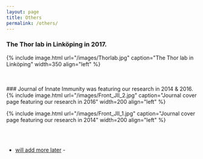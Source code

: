 ```yaml
---
layout: page
title: Others
permalink: /others/
---
```

### The Thor lab in Linköping in 2017.
{% include image.html url="/images/Thorlab.jpg" caption="The Thor lab in Linköping" width=350 align="left" %}<br><br>

<br>
### Journal of Innate Immunity was featuring our research in 2014 & 2016.
{% include image.html url="/images/Front_JII_2.jpg" caption="Journal cover page featuring our research in 2016" width=200 align="left" %}

{% include image.html url="/images/Front_JII_1.jpg" caption="Journal cover page featuring our research in 2014" width=200 align="left" %} <br><br>


<br>
<ul>
	<li><a href="Add later"> will add more later</a> - </li>
</ul>
